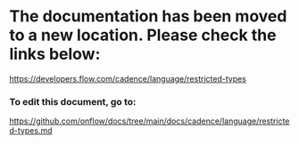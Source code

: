 # The documentation has been moved to a new location. Please check the links below:

https://developers.flow.com/cadence/language/restricted-types

### To edit this document, go to:

https://github.com/onflow/docs/tree/main/docs/cadence/language/restricted-types.md
